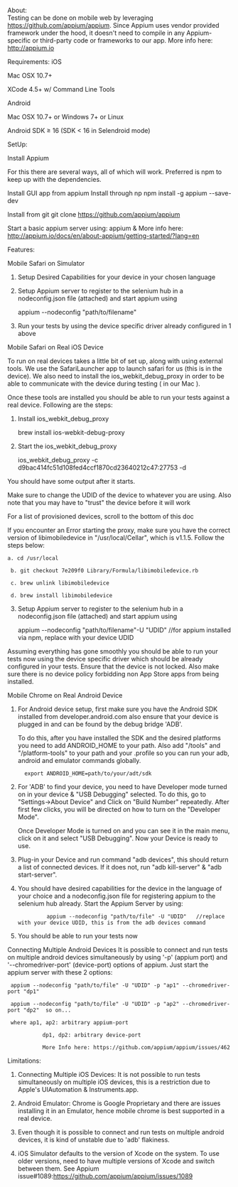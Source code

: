 About:    
Testing can be done on mobile web by leveraging https://github.com/appium/appium. Since Appium uses vendor provided framework under the hood, it doesn't need to compile in any Appium-specific or third-party code or frameworks to our app.
More info here: http://appium.io

Requirements:
iOS

Mac OSX 10.7+

XCode 4.5+ w/ Command Line Tools

Android

Mac OSX 10.7+ or Windows 7+ or Linux

Android SDK ≥ 16 (SDK < 16 in Selendroid mode)

SetUp:

Install Appium

For this there are several ways, all of which will work. Preferred is npm to keep up with the dependencies.

Install GUI app from appium
Install through np
        npm install -g appium --save-dev

Install from git
     git clone https://github.com/appium/appium

Start a basic appium server using: appium &
More info here: http://appium.io/docs/en/about-appium/getting-started/?lang=en    

Features:

Mobile Safari on Simulator

1. Setup Desired Capabilities for your device in your chosen language

2. Setup Appium server to register to the selenium hub in a nodeconfig.json file (attached) and start appium using

    appium --nodeconfig "path/to/filename"

3. Run your tests by using the device specific driver already configured in 1 above

Mobile Safari on Real iOS Device

To run on real devices takes a little bit of set up, along with using external tools. We use the SafariLauncher app to launch safari for us (this is in the device). We also need to install the ios_webkit_debug_proxy in order to be able to communicate with the device during testing ( in our Mac ).

Once these tools are installed you should be able to run your tests against a real device. Following are the steps:

1. Install ios_webkit_debug_proxy

     brew install ios-webkit-debug-proxy

2. Start the ios_webkit_debug_proxy

     ios_webkit_debug_proxy -c d9bac414fc51d108fed4ccf1870cd23640212c47:27753 -d

You should have some output after it starts.

Make sure to change the UDID of the device to whatever you are using. Also note that you may have to "trust" the device before it will work

For a list of provisioned devices, scroll to the bottom of this doc

If you encounter an Error starting the proxy, make sure you have the correct version of libimobiledevice in "/usr/local/Cellar", which is v1.1.5. Follow the steps below:

    a. cd /usr/local

     b. git checkout 7e209f0 Library/Formula/libimobiledevice.rb

     c. brew unlink libimobiledevice

     d. brew install libimobiledevice

3. Setup Appium server to register to the selenium hub in a nodeconfig.json file (attached) and start appium using

     appium --nodeconfig "path/to/filename"-U "UDID" //for appium installed via npm, replace with your device UDID

Assuming everything has gone smoothly you should be able to run your tests now using the device specific driver which should be already configured in your tests. Ensure that the device is not locked. Also make sure there is no device policy forbidding non App Store apps from being installed.

Mobile Chrome on Real Android Device


1. For Android device setup, first make sure you have the Android SDK installed from developer.android.com also ensure that your device is plugged in and can be found by the debug bridge 'ADB'.

     To do this, after you have installed the SDK and the desired platforms you need to add ANDROID_HOME to your path. Also add "/tools" and "/platform-tools" to your path and your .profile so you can run your adb, android and emulator commands globally.

         export ANDROID_HOME=path/to/your/adt/sdk

2. For 'ADB' to find your device, you need to have Developer mode turned on in your device & "USB Debugging" selected. To do this, go to "Settings->About Device" and Click on "Build Number" repeatedly. After first few clicks, you will be directed on how to turn on the "Developer Mode".

     Once Developer Mode is turned on and you can see it in the main menu, click on it and select "USB Debugging". Now your Device is ready to use.

3. Plug-in your Device and run command "adb devices", this should return a list of connected devices. If it does not, run "adb kill-server" & "adb start-server".

4. You should have desired capabilities for the device in the language of your choice and a nodeconfig.json file for registering appium to the selenium hub already. Start the Appium Server by using:

                appium --nodeconfig "path/to/file" -U "UDID"   //replace with your device UDID, this is from the adb devices command

5. You should be able to run your tests now

Connecting Multiple Android Devices
It is possible to connect and run tests on multiple android devices simultaneously by using '-p' (appium port) and '--chromedriver-port' (device-port) options of appium. Just start the appium server with these 2 options:

     appium --nodeconfig "path/to/file" -U "UDID" -p "ap1" --chromedriver-port "dp1"

     appium --nodeconfig "path/to/file" -U "UDID" -p "ap2" --chromedriver-port "dp2"  so on...

     where ap1, ap2: arbitrary appium-port

               dp1, dp2: arbitrary device-port

               More Info here: https://github.com/appium/appium/issues/462



Limitations:


1. Connecting Multiple iOS Devices: It is not possible to run tests simultaneously on multiple iOS devices, this is a restriction due to Apple's UIAutomation & Instruments.app.

2. Android Emulator: Chrome is Google Proprietary and there are issues installing it in an Emulator, hence mobile chrome is best supported in a real device.

3. Even though it is possible to connect and run tests on multiple android devices, it is kind of unstable due to 'adb' flakiness.

4. iOS Simulator defaults to the version of Xcode on the system. To use older versions, need to have multiple versions of Xcode and switch between them. See Appium issue#1089:https://github.com/appium/appium/issues/1089


